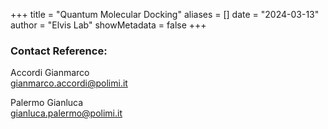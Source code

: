 +++
title = "Quantum Molecular Docking"
aliases = []
date = "2024-03-13"
author = "Elvis Lab"
showMetadata = false
+++


### Contact Reference:
Accordi Gianmarco\
gianmarco.accordi@polimi.it

Palermo Gianluca\
gianluca.palermo@polimi.it
